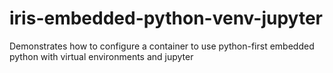 # iris-embedded-python-venv-jupyter
Demonstrates how to configure a container to use python-first embedded python with virtual environments and jupyter
